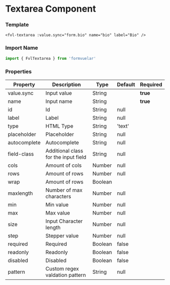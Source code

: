 # Textarea Component

### Template

```vue
<fvl-textarea :value.sync="form.bio" name="bio" label="Bio" />
```

### Import Name

```js
import { FvlTextarea } from 'formvuelar'
```

### Properties

| Property     | Description                          | Type    | Default | Required |
| ------------ | ------------------------------------ | ------- | ------- | -------- |
| value.sync   | Input value                          | String  |         | **true** |
| name         | Input name                           | String  |         | **true** |
| id           | Id                                   | String  | null    |          |
| label        | Label                                | String  | null    |          |
| type         | HTML Type                            | String  | 'text'  |          |
| placeholder  | Placeholder                          | String  | null    |          |
| autocomplete | Autocomplete                         | String  | null    |          |
| field-class  | Additional class for the input field | String  | null    |          |
| cols         | Amount of cols                       | Number  | null    |          |
| rows         | Amount of rows                       | Number  | null    |          |
| wrap         | Amount of rows                       | Boolean |         |          |
| maxlength    | Number of max characters             | Number  | null    |          |
| min          | Min value                            | Number  | null    |          |
| max          | Max value                            | Number  | null    |          |
| size         | Input Character length               | Number  | null    |          |
| step         | Stepper value                        | Number  | null    |          |
| required     | Required                             | Boolean | false   |          |
| readonly     | Readonly                             | Boolean | false   |          |
| disabled     | Disabled                             | Boolean | false   |          |
| pattern      | Custom regex valdation pattern       | String  | null    |          |

